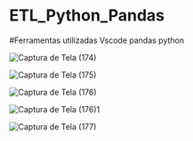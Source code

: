 # ETL_Python_Pandas

#Ferramentas utilizadas 
Vscode 
pandas 
python

![Captura de Tela (174)](https://github.com/juceliocoelho2022/ETL_Python_Pndas/assets/104524218/2f2a9741-360f-42c5-a992-dd82477a8360)

![Captura de Tela (175)](https://github.com/juceliocoelho2022/ETL_Python_Pndas/assets/104524218/19c46ab0-6673-439b-a1d8-d1fe3d2714c8)

![Captura de Tela (176)](https://github.com/juceliocoelho2022/ETL_Python_Pndas/assets/104524218/1968d211-da01-494b-a699-a6429c5841b8)


![Captura de Tela (176)1](https://github.com/juceliocoelho2022/ETL_Python_Pndas/assets/104524218/5c883709-60dc-4dc4-aa72-029a0066107a)

![Captura de Tela (177)](https://github.com/juceliocoelho2022/ETL_Python_Pndas/assets/104524218/4c44579d-0d1f-4b3a-aab1-5f3fdb24dd50)

